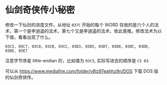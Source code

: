 # 仙剑奇侠传小秘密

修改一下仙剑的进度文件，从地址 `037C` 开始的每个 WORD 存放的是六个人的法术，第一个是李逍遥的法术，第七个又是李逍遥的法术，依此类推。修改法术为以下值，看看出现了什么。

```text
03C5, 03C7, 03C8, 03CB, 03CC, 03D3, 03D5, 03D7, 03D8, 03DC, 03DD, 03DE, 03E7
```

注意字节序是 little-endian 的，比如值为 `03C5`, 实际写进去的顺序是 `C5 03`.

可以从 <https://www.mediafire.com/folder/v8lz97eahhz9n/DOS> 下载 DOS 版的仙剑奇侠传。
